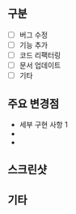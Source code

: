 ## 구분

- [ ] 버그 수정
- [ ] 기능 추가
- [ ] 코드 리팩터링
- [ ] 문서 업데이트
- [ ] 기타

<!-- 어떤 이유로 코드를 변경했는지 체크해주세요. -->

## 주요 변경점

- 세부 구현 사항 1
-
-

<!-- 주요 변경점과 어떤 부분을 집중해서 리뷰해야 하는지 알려주세요. -->

## 스크린샷


<!-- 관련 미디어 파일이 있으면 첨부해주세요. -->

## 기타

<!-- 추가로 전달할 내용, 메모할 내용, 테스트 계획, 완료된 테스트 등을 알려주세요. -->